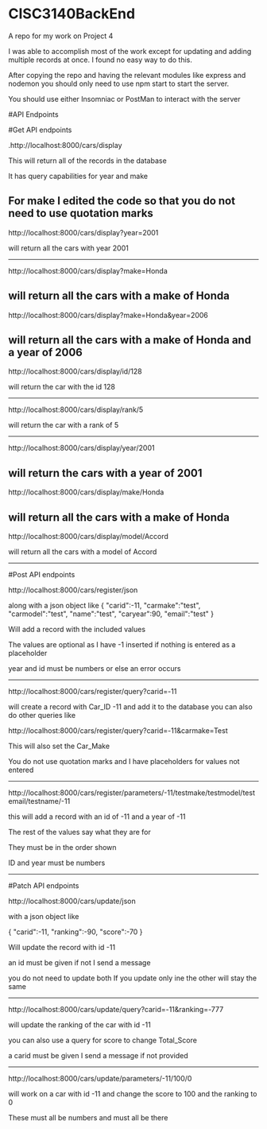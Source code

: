 # CISC3140BackEnd
A repo for my work on Project 4

I was able to accomplish most of the work except for updating and adding multiple records at once.
I found no easy way to do this.


After copying the repo and having the relevant modules like express and nodemon you should only need to use npm start to start the server.

You should use either Insomniac or PostMan to interact with the server


#API Endpoints


#Get API endpoints

.http://localhost:8000/cars/display

This will return all of the records in the database

It has query capabilities for year and make

For make I edited the code so that you do not need to use quotation marks
---

http://localhost:8000/cars/display?year=2001

will return all the cars with year 2001

---

http://localhost:8000/cars/display?make=Honda

will return all the cars with a make of Honda
---

http://localhost:8000/cars/display?make=Honda&year=2006

will return all the cars with a make of Honda and a year of 2006
---

http://localhost:8000/cars/display/id/128

will return the car with the id 128

---
http://localhost:8000/cars/display/rank/5

will return the car with a rank of 5

---
http://localhost:8000/cars/display/year/2001

will return the cars with a year of 2001
---
http://localhost:8000/cars/display/make/Honda

will return all the cars with a make of Honda
---

http://localhost:8000/cars/display/model/Accord

will return all the cars with a model of Accord

---
#Post API endpoints


http://localhost:8000/cars/register/json

along with a json object like
{
	"carid":-11,
	"carmake":"test",
	"carmodel":"test",
	"name":"test",
	"caryear":90,
	"email":"test"
}

Will add a record with the included values

The values are optional as I have -1 inserted if nothing is entered as a placeholder

year and id must be numbers or else an error occurs

---


http://localhost:8000/cars/register/query?carid=-11

will create a record with Car_ID -11 and add it to the database
you can also do other queries like

http://localhost:8000/cars/register/query?carid=-11&carmake=Test

This will also set the Car_Make


You do not use quotation marks and I have placeholders for values not entered

---


http://localhost:8000/cars/register/parameters/-11/testmake/testmodel/testemail/testname/-11


this will add a record with an id of -11 and a year of -11

The rest of the values say what they are for

They must be in the order shown

ID and year must be numbers


---

#Patch API endpoints

http://localhost:8000/cars/update/json

with a json object like

{
	"carid":-11,
	"ranking":-90,
	"score":-70
}

Will update the record with id -11

an id must be given
if not I send a message

you do not need to update both 
If you update only ine the other will stay the same


---

http://localhost:8000/cars/update/query?carid=-11&ranking=-777

will update the ranking of the car with id -11

you can also use a query for score to change Total_Score

a carid must be given
I send a message if not provided


---


http://localhost:8000/cars/update/parameters/-11/100/0


will work on a car with id -11 and change the score to 100 and the ranking to 0

These must all be numbers and must all be there




